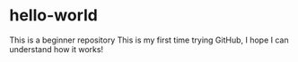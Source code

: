 # hello-world
This is a beginner repository
This is my first time trying GitHub, I hope I can understand how it works!
